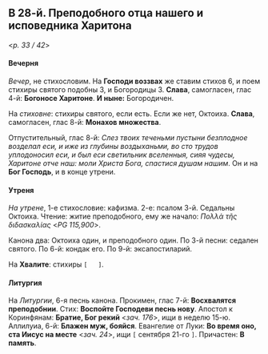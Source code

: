 
## В 28-й. Преподобного отца нашего и исповедника Харитона

<*p. 33 / 42*>

#### Вечерня

*Вечер*, не стихословим. На **Господи воззвах** же ставим стихов 6, и поем стихиры святого подобны 3, 
и Богородицы 3. **Слава**, самогласен, глас 4-й: **Богоносе Харитоне**. **И ныне:** Богородичен.

На *стиховне*: стихиры святого, если есть. Если же нет, Октоиха. **Слава**, самогласен, глас 8-й: 
**Монахов множества**.

Отпустительный, глас 8-й: *Слез твоих теченьми пустыни безплодное возделал еси, и иже из глубины 
воздыханьми, во сто трудов уплодоносил еси, и был еси светильник вселенныя, сияя чудесы, Харитоне 
отче наш: моли Христа Бога, спастися душам нашим*. 
Он и на **Бог Господь**, и в конце утрени. 

#### Утреня

*На утрене*, 1-е стихословие: кафизма. 2-е: псалом 3-й. Седальны Октоиха. Чтение: житие преподобного, 
ему же начало: *Πολλὰ τῆς διδασκαλίας* <*PG 115,900*>. 

Канона два: Октоиха один, и преподобного один. 
По 3-й песни: седален святого. 
По 6-й: кондак его. 
По 9-й: эксапостиларий.

На **Хвалите**: стихиры `[   ]`. 

#### Литургия 

На *Литургии*, 6-я песнь канона. 
Прокимен, глас 7-й: **Восхвалятся преподобнии**. Стих: **Воспойте Господеви песнь нову**. 
Апостол к Коринфянам: **Братие, Бог рекий** <*зач. 176*>, ищи в неделю 15-ю. 
Аллилуиа, 6-й: **Блажен муж, бояйся**. 
Евангелие от Луки: **Во время оно, ста Иисус на месте** <*зач. 24*>, ищи `[` сентября 21-го `]`. 
Причастен: **В память**. 

